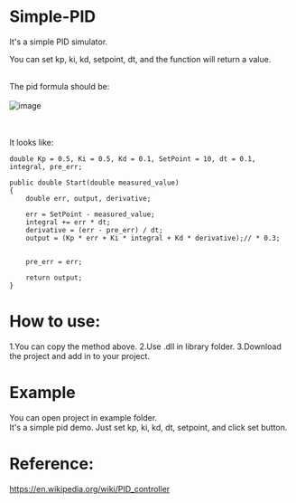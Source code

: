 # Simple-PID
It's a simple PID simulator.</br>

You can set kp, ki, kd, setpoint, dt, and the function will return a value.</br></br>


The pid formula should be: </br></br>
![image](https://wikimedia.org/api/rest_v1/media/math/render/svg/242b6798586d4fc1aedf7e4f92bf77416e4fc76c)

</br></br>
It looks like:

    double Kp = 0.5, Ki = 0.5, Kd = 0.1, SetPoint = 10, dt = 0.1, integral, pre_err;

    public double Start(double measured_value)
    {
        double err, output, derivative;

        err = SetPoint - measured_value;
        integral += err * dt;
        derivative = (err - pre_err) / dt;
        output = (Kp * err + Ki * integral + Kd * derivative);// * 0.3;


        pre_err = err;

        return output;
    }
    
# How to use:
1.You can copy the method above.
2.Use .dll in library folder.
3.Download the project and add in to your project.

# Example
You can open project in example folder.</br>
It's a simple pid demo. Just set kp, ki, kd, dt, setpoint, and click set button.


# Reference:
https://en.wikipedia.org/wiki/PID_controller
